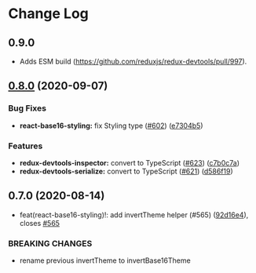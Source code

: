 # Change Log

## 0.9.0

- Adds ESM build (https://github.com/reduxjs/redux-devtools/pull/997).

## [0.8.0](https://github.com/reduxjs/redux-devtools/compare/react-base16-styling@0.7.0...react-base16-styling@0.8.0) (2020-09-07)

### Bug Fixes

- **react-base16-styling:** fix Styling type ([#602](https://github.com/reduxjs/redux-devtools/issues/602)) ([e7304b5](https://github.com/reduxjs/redux-devtools/commit/e7304b5853a572b53429809ed8ac4b7a198c90f8))

### Features

- **redux-devtools-inspector:** convert to TypeScript ([#623](https://github.com/reduxjs/redux-devtools/issues/623)) ([c7b0c7a](https://github.com/reduxjs/redux-devtools/commit/c7b0c7aa6e09f46a36b382ae3ec8e38bd48aeb28))
- **redux-devtools-serialize:** convert to TypeScript ([#621](https://github.com/reduxjs/redux-devtools/issues/621)) ([d586f19](https://github.com/reduxjs/redux-devtools/commit/d586f1955a3648883107f8c981ee17eeb4c013a3))

## 0.7.0 (2020-08-14)

- feat(react-base16-styling)!: add invertTheme helper (#565) ([92d16e4](https://github.com/reduxjs/redux-devtools/commit/92d16e4f56fbeaf06966afd9024ed4b58ba98ecb)), closes [#565](https://github.com/reduxjs/redux-devtools/issues/565)

### BREAKING CHANGES

- rename previous invertTheme to invertBase16Theme
